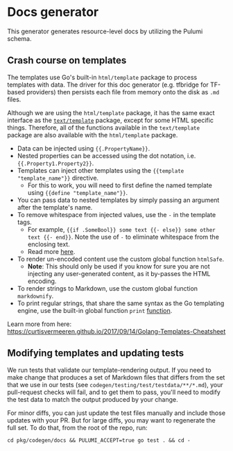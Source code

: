 # Docs generator

This generator generates resource-level docs by utilizing the Pulumi schema.

## Crash course on templates

The templates use Go's built-in `html/template` package to process templates with data. The driver for this doc generator (e.g. tfbridge for TF-based providers) then persists each file from memory onto the disk as `.md` files.

Although we are using the `html/template` package, it has the same exact interface as the [`text/template`](https://golang.org/pkg/text/template) package, except for some HTML specific things. Therefore, all of the functions available in the `text/template` package are also available with the `html/template` package.

* Data can be injected using `{{.PropertyName}}`.
* Nested properties can be accessed using the dot notation, i.e. `{{.Property1.Property2}}`.
* Templates can inject other templates using the `{{template "template_name"}}` directive.
  * For this to work, you will need to first define the named template using `{{define "template_name"}}`.
* You can pass data to nested templates by simply passing an argument after the template's name.
* To remove whitespace from injected values, use the `-` in the template tags.
  * For example, `{{if .SomeBool}} some text {{- else}} some other text {{- end}}`. Note the use of `-` to eliminate whitespace from the enclosing text.
  * Read more [here](https://golang.org/pkg/text/template/#hdr-Text_and_spaces).
* To render un-encoded content use the custom global function `htmlSafe`.
  * **Note**: This should only be used if you know for sure you are not injecting any user-generated content, as it by-passes the HTML encoding.
* To render strings to Markdown, use the custom global function `markdownify`.
* To print regular strings, that share the same syntax as the Go templating engine, use the built-in global function `print` [function](https://golang.org/pkg/text/template/#hdr-Functions).

Learn more from here: https://curtisvermeeren.github.io/2017/09/14/Golang-Templates-Cheatsheet

## Modifying templates and updating tests

We run tests that validate our template-rendering output. If you need to make change that produces a set of Markdown files that differs from the set that we use in our tests (see `codegen/testing/test/testdata/**/*.md`), your pull-request checks will fail, and to get them to pass, you'll need to modify the test data to match the output produced by your change.

For minor diffs, you can just update the test files manually and include those updates with your PR. But for large diffs, you may want to regenerate the full set. To do that, from the root of the repo, run:

```
cd pkg/codegen/docs && PULUMI_ACCEPT=true go test . && cd -
```
